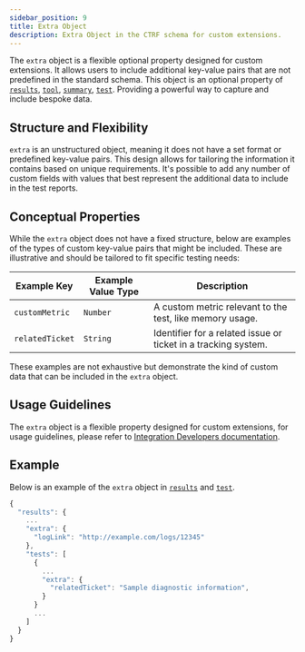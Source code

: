 ```yaml
---
sidebar_position: 9
title: Extra Object
description: Extra Object in the CTRF schema for custom extensions.
---
```


The `extra` object is a flexible optional property designed for custom extensions. It allows users to include additional key-value pairs that are not predefined in the standard schema. This object is an optional property of [`results`](/docs/schema/results), [`tool`](/docs/schema/tool), [`summary`](/docs/schema/summary), [`test`](/docs/schema/test). Providing a powerful way to capture and include bespoke data.

## Structure and Flexibility

`extra` is an unstructured object, meaning it does not have a set format or predefined key-value pairs. This design allows for tailoring the information it contains based on unique requirements. It's possible to add any number of custom fields with values that best represent the additional data to include in the test reports.

## Conceptual Properties

While the `extra` object does not have a fixed structure, below are examples of the types of custom key-value pairs that might be included. These are illustrative and should be tailored to fit specific testing needs:

| Example Key       | Example Value Type | Description                                                    |
|-------------------|--------------------|---------------------------------------------------------       |
| `customMetric`    | `Number`           | A custom metric relevant to the test, like memory usage.       |
| `relatedTicket`   | `String`           | Identifier for a related issue or ticket in a tracking system. |

These examples are not exhaustive but demonstrate the kind of custom data that can be included in the `extra` object.

## Usage Guidelines

The `extra` object is a flexible property designed for custom extensions, for usage guidelines, please refer to [Integration Developers documentation](/docs/integrators/manage-docs-versions).

## Example

Below is an example of the `extra` object in [`results`](/docs/schema/results) and [`test`](/docs/schema/test).

```js
{
  "results": {
    ...
    "extra": {
      "logLink": "http://example.com/logs/12345"
    },
    "tests": [
      {
        ...
        "extra": {
          "relatedTicket": "Sample diagnostic information",
        }
      }
      ...
    ]
  }
}
